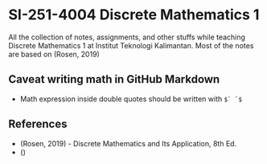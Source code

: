 # SI-251-4004 Discrete Mathematics 1

All the collection of notes, assignments, and other stuffs while teaching
Discrete Mathematics 1 at Institut Teknologi Kalimantan. 
Most of the notes are based on (Rosen, 2019)

## Caveat writing math in GitHub Markdown
- Math expression inside double quotes should be written 
  with `` $` `$ ``

## References
- (Rosen, 2019) - Discrete Mathematics and Its Application, 8th Ed.
- ()